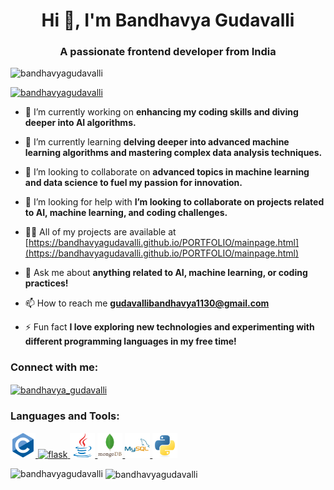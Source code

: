 <h1 align="center">Hi 👋, I'm Bandhavya Gudavalli</h1>
<h3 align="center">A passionate frontend developer from India</h3>

<p align="left"> <img src="https://komarev.com/ghpvc/?username=bandhavyagudavalli&label=Profile%20views&color=0e75b6&style=flat" alt="bandhavyagudavalli" /> </p>

<p align="left"> <a href="https://github.com/ryo-ma/github-profile-trophy"><img src="https://github-profile-trophy.vercel.app/?username=bandhavyagudavalli" alt="bandhavyagudavalli" /></a> </p>

- 🔭 I’m currently working on **enhancing my coding skills and diving deeper into AI algorithms.**

- 🌱 I’m currently learning **delving deeper into advanced machine learning algorithms and mastering complex data analysis techniques.**

- 👯 I’m looking to collaborate on **advanced topics in machine learning and data science to fuel my passion for innovation.**

- 🤝 I’m looking for help with **I’m looking to collaborate on projects related to AI, machine learning, and coding challenges.**

- 👨‍💻 All of my projects are available at [https://bandhavyagudavalli.github.io/PORTFOLIO/mainpage.html](https://bandhavyagudavalli.github.io/PORTFOLIO/mainpage.html)

- 💬 Ask me about **anything related to AI, machine learning, or coding practices!**

- 📫 How to reach me **gudavallibandhavya1130@gmail.com**

- ⚡ Fun fact **I love exploring new technologies and experimenting with different programming languages in my free time!**

<h3 align="left">Connect with me:</h3>
<p align="left">
<a href="https://instagram.com/bandhavya_gudavalli" target="blank"><img align="center" src="https://raw.githubusercontent.com/rahuldkjain/github-profile-readme-generator/master/src/images/icons/Social/instagram.svg" alt="bandhavya_gudavalli" height="30" width="40" /></a>
</p>

<h3 align="left">Languages and Tools:</h3>
<p align="left"> <a href="https://www.cprogramming.com/" target="_blank" rel="noreferrer"> <img src="https://raw.githubusercontent.com/devicons/devicon/master/icons/c/c-original.svg" alt="c" width="40" height="40"/> </a> <a href="https://flask.palletsprojects.com/" target="_blank" rel="noreferrer"> <img src="https://www.vectorlogo.zone/logos/pocoo_flask/pocoo_flask-icon.svg" alt="flask" width="40" height="40"/> </a> <a href="https://www.java.com" target="_blank" rel="noreferrer"> <img src="https://raw.githubusercontent.com/devicons/devicon/master/icons/java/java-original.svg" alt="java" width="40" height="40"/> </a> <a href="https://www.mongodb.com/" target="_blank" rel="noreferrer"> <img src="https://raw.githubusercontent.com/devicons/devicon/master/icons/mongodb/mongodb-original-wordmark.svg" alt="mongodb" width="40" height="40"/> </a> <a href="https://www.mysql.com/" target="_blank" rel="noreferrer"> <img src="https://raw.githubusercontent.com/devicons/devicon/master/icons/mysql/mysql-original-wordmark.svg" alt="mysql" width="40" height="40"/> </a> <a href="https://www.python.org" target="_blank" rel="noreferrer"> <img src="https://raw.githubusercontent.com/devicons/devicon/master/icons/python/python-original.svg" alt="python" width="40" height="40"/> </a> </p>

<p><img align="left" src="https://github-readme-stats.vercel.app/api/top-langs?username=bandhavyagudavalli&show_icons=true&locale=en&layout=compact" alt="bandhavyagudavalli" /></p>

<p>&nbsp;<img align="center" src="https://github-readme-stats.vercel.app/api?username=bandhavyagudavalli&show_icons=true&locale=en" alt="bandhavyagudavalli" /></p>

